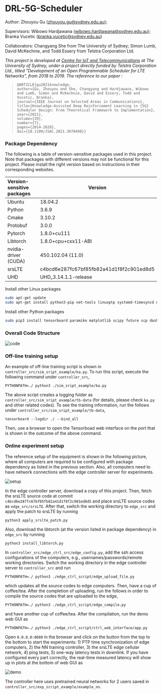 # DRL-5G-Scheduler

Author: Zhouyou Gu (zhouyou.gu@sydney.edu.au); 

Supervisors: Wibowo Hardjawana (wibowo.hardjawana@sydney.edu.au); Branka Vucetic (branka.vucetic@sydney.edu.au)

Collaborators: Changyang She from The University of Sydney; Simon Lumb, David McKechnie, and Todd Essery from Telstra Corporation Ltd.

*This project is developed at [Centre for IoT and Telecommunications](https://www.sydney.edu.au/engineering/our-research/internet-of-things/centre-for-iot-and-telecommunications.html) at The University of Sydney, under a project directly funded by Telstra Corporation Ltd., titled ”Development of an Open Programmable Scheduler for LTE Networks”, from 2018 to 2019. The reference to our paper :*

> ```
>@ARTICLE{gu2021knowledge,
>author={Gu, Zhouyou and She, Changyang and Hardjawana, Wibowo and Lumb, Simon and McKechnie, David and Essery, Todd and Vucetic, Branka},
>journal={IEEE Journal on Selected Areas in Communications}, 
>title={Knowledge-Assisted Deep Reinforcement Learning in {5G} Scheduler Design: From Theoretical Framework to Implementation}, 
>year={2021},
>volume={39},
>number={7},
>pages={2014-2028},
>doi={10.1109/JSAC.2021.3078498}}
> ```

### Package Dependency

The following is a table of version-sensitive packages used in this project. Note that packages with different versions may not be functional for this project. Please install the right version based on instructions in their corresponding websites.

| Version-sensitive packages | Version                                  |
| :------------------------- | ---------------------------------------- |
| Ubuntu                     | 18.04.2                                  |
| Python                     | 3.6.9                                    |
| Cmake                      | 3.10.2                                   |
| Protobuf                   | 3.0.0                                    |
| Pytorch                    | 1.8.0+cu111                              |
| Libtorch                   | 1.8.0+cpu+cxx11-ABI                      |
| nvidia-driver (CUDA)       | 450.102.04 (11.0)                        |
| srsLTE                     | c4bcd6e287fc67bf85fb82a41d1f8f2c901ed8d5 |
| UHD                        | UHD_3.14.1.1-release                     |

Install other Linux packages

```bash
sudo apt-get update
sudo apt-get install python3-pip net-tools linuxptp systemd-timesyncd ntp linux-lowlatency cmake build-essential libfftw3-dev libmbedtls-dev libboost-program-options-dev libconfig++-dev libsctp-dev libpcsclite-dev python3-pandas iperf
```

Install other Python packages

```bash
sudo pip3 install tensorboard paramiko matplotlib scipy future scp dash
```

### Overall Code Structure

![code](./controller_src/edge_ctrl_script/ctrl_web_interface/assets/code.png)

### Off-line training setup

An example of off-line training script is shown in `controller_src/sim_sript_example/ka.py`.  To run this script, execute the following command under `controller_src`, 

```shell
PYTHONPATH=./ python3 ./sim_sript_example/ka.py
```

The above script creates a logging folder as `controller_src/sim_sript_example/tb-data` (for details, please check `ka.py` and other related codes). To see the training information, run the follows under `controller_src/sim_sript_example/tb-data`,

```shell
tensorboard --logdir ./ --bind_all
```

Then, use a browser to open the Tensorboad web interface on the port that is shown in the outcome of the above command.

### Online experiment setup

The reference setup of the equipment is shown in the following picture, where all computers are required to be configured with package dependency as listed in the previous section. Also, all computers need to have network connections with the edge controller server for experiments.

![setup](./controller_src/edge_ctrl_script/ctrl_web_interface/assets/ddrl.png)


In the edge controller server, download a copy of this project. Then, fetch the srsLTE source code at commit `c4bcd6e287fc67bf85fb82a41d1f8f2c901ed8d5`  and place srsLTE source codes as `edge_src/srsLTE`. After that, switch the working directory to `edge_src` and apply the patch to srsLTE by running

```shell
python3 apply_srslte_patch.py
```

Also, download the libtorch (at the version listed in package dependency) in `edge_src` by running

```shell
python3 install_libtorch.py
```

In `controller_src/edge_ctrl_src/edge_config.py`, add the ssh access configurations of the computers, e.g., usernames/passwords/remote working directories. Switch the working directory in the edge controller server to `controller_src` and run

```shell
PYTHONPATH=./ python3 ./edge_ctrl_script/edge_upload_file.py
```

which updates all the source codes to edge computers. Then, have a cup of coffee/tea. After the completion of uploading, run the follows in order to compile the source codes that are uploaded to the edge,

```shell
PYTHONPATH=./ python3 ./edge_ctrl_script/edge_compile.py
```

and have another cup of coffee/tea. After the compilation, run the demo web GUI as

```shell
PYTHONPATH=./ python3 ./edge_ctrl_script/ctrl_web_interface/app.py
```

Open `0.0.0.0:8080` in the browser and click on the button from the top to the bottom to start the experiments: 1) PTP time synchronization of edge computers, 2) the NN training controller, 3) the srsLTE edge cellular network, 4) ping tests, 5) one-way latency tests in downlink. If you have configured every part correctly, the real-time measured latency will show up in plots at the bottom of web GUI as


![demo](./controller_src/edge_ctrl_script/ctrl_web_interface/assets/demo.png)



The controller here uses pretrained neural networks for 2 users saved in `controller_src/exp_script_example/example_nn`.
